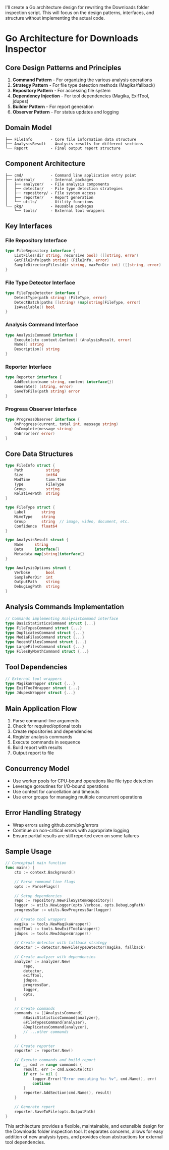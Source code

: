 I'll create a Go architecture design for rewriting the Downloads folder inspection script. This will focus on the design patterns, interfaces, and structure without implementing the actual code.

# Go Architecture for Downloads Inspector

## Core Design Patterns and Principles

1. **Command Pattern** - For organizing the various analysis operations
2. **Strategy Pattern** - For file type detection methods (Magika/fallback)
3. **Repository Pattern** - For accessing file system
4. **Dependency Injection** - For tool dependencies (Magika, ExifTool, jdupes)
5. **Builder Pattern** - For report generation
6. **Observer Pattern** - For status updates and logging

## Domain Model

```
├── FileInfo        - Core file information data structure
├── AnalysisResult  - Analysis results for different sections
└── Report          - Final output report structure
```

## Component Architecture

```
├── cmd/            - Command line application entry point
├── internal/       - Internal packages
│   ├── analyzer/   - File analysis components
│   ├── detector/   - File type detection strategies
│   ├── repository/ - File system access
│   ├── reporter/   - Report generation
│   └── utils/      - Utility functions
└── pkg/            - Reusable packages
    └── tools/      - External tool wrappers
```

## Key Interfaces

### File Repository Interface

```go
type FileRepository interface {
    ListFiles(dir string, recursive bool) ([]string, error)
    GetFileInfo(path string) (FileInfo, error)
    SampleDirectoryFiles(dir string, maxPerDir int) ([]string, error)
}
```

### File Type Detector Interface

```go
type FileTypeDetector interface {
    DetectType(path string) (FileType, error)
    DetectBatch(paths []string) (map[string]FileType, error)
    IsAvailable() bool
}
```

### Analysis Command Interface

```go
type AnalysisCommand interface {
    Execute(ctx context.Context) (AnalysisResult, error)
    Name() string
    Description() string
}
```

### Reporter Interface

```go
type Reporter interface {
    AddSection(name string, content interface{})
    Generate() (string, error)
    SaveToFile(path string) error
}
```

### Progress Observer Interface

```go
type ProgressObserver interface {
    OnProgress(current, total int, message string)
    OnComplete(message string)
    OnError(err error)
}
```

## Core Data Structures

```go
type FileInfo struct {
    Path          string
    Size          int64
    ModTime       time.Time
    Type          FileType
    Group         string
    RelativePath  string
}

type FileType struct {
    Label       string
    MimeType    string
    Group       string  // image, video, document, etc.
    Confidence  float64
}

type AnalysisResult struct {
    Name     string
    Data     interface{}
    Metadata map[string]interface{}
}

type AnalysisOptions struct {
    Verbose       bool
    SamplePerDir  int
    OutputPath    string
    DebugLogPath  string
}
```

## Analysis Commands Implementation

```go
// Commands implementing AnalysisCommand interface
type BasicStatisticsCommand struct {...}
type FileTypesCommand struct {...}
type DuplicatesCommand struct {...}
type MediaFilesCommand struct {...}
type RecentFilesCommand struct {...}
type LargeFilesCommand struct {...}
type FilesByMonthCommand struct {...}
```

## Tool Dependencies

```go
// External tool wrappers
type MagikaWrapper struct {...}
type ExifToolWrapper struct {...}
type JdupesWrapper struct {...}
```

## Main Application Flow

1. Parse command-line arguments
2. Check for required/optional tools
3. Create repositories and dependencies
4. Register analysis commands
5. Execute commands in sequence
6. Build report with results
7. Output report to file

## Concurrency Model

- Use worker pools for CPU-bound operations like file type detection
- Leverage goroutines for I/O-bound operations
- Use context for cancellation and timeouts
- Use error groups for managing multiple concurrent operations

## Error Handling Strategy

- Wrap errors using github.com/pkg/errors
- Continue on non-critical errors with appropriate logging
- Ensure partial results are still reported even on some failures

## Sample Usage

```go
// Conceptual main function
func main() {
    ctx := context.Background()
    
    // Parse command line flags
    opts := ParseFlags()
    
    // Setup dependencies
    repo := repository.NewFileSystemRepository()
    logger := utils.NewLogger(opts.Verbose, opts.DebugLogPath)
    progressBar := utils.NewProgressBar(logger)
    
    // Create tool wrappers
    magika := tools.NewMagikaWrapper()
    exifTool := tools.NewExifToolWrapper()
    jdupes := tools.NewJdupesWrapper()
    
    // Create detector with fallback strategy
    detector := detector.NewFileTypeDetector(magika, fallback)
    
    // Create analyzer with dependencies
    analyzer := analyzer.New(
        repo, 
        detector,
        exifTool,
        jdupes,
        progressBar,
        logger,
        opts,
    )
    
    // Create commands
    commands := []AnalysisCommand{
        &BasicStatisticsCommand{analyzer},
        &FileTypesCommand{analyzer},
        &DuplicatesCommand{analyzer},
        // ...other commands
    }
    
    // Create reporter
    reporter := reporter.New()
    
    // Execute commands and build report
    for _, cmd := range commands {
        result, err := cmd.Execute(ctx)
        if err != nil {
            logger.Error("Error executing %s: %v", cmd.Name(), err)
            continue
        }
        reporter.AddSection(cmd.Name(), result)
    }
    
    // Generate report
    reporter.SaveToFile(opts.OutputPath)
}
```

This architecture provides a flexible, maintainable, and extensible design for the Downloads folder inspection tool. It separates concerns, allows for easy addition of new analysis types, and provides clean abstractions for external tool dependencies.
